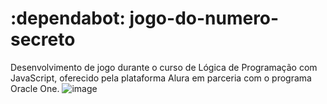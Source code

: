 # :dependabot: jogo-do-numero-secreto
Desenvolvimento de jogo durante o curso de Lógica de Programação com JavaScript, oferecido pela plataforma Alura em parceria com o programa Oracle One.
![image](https://github.com/p-ortilho/jogo-do-numero-secreto/assets/115674531/fc992023-8ba5-45ef-97d8-9ad5260e0658)
